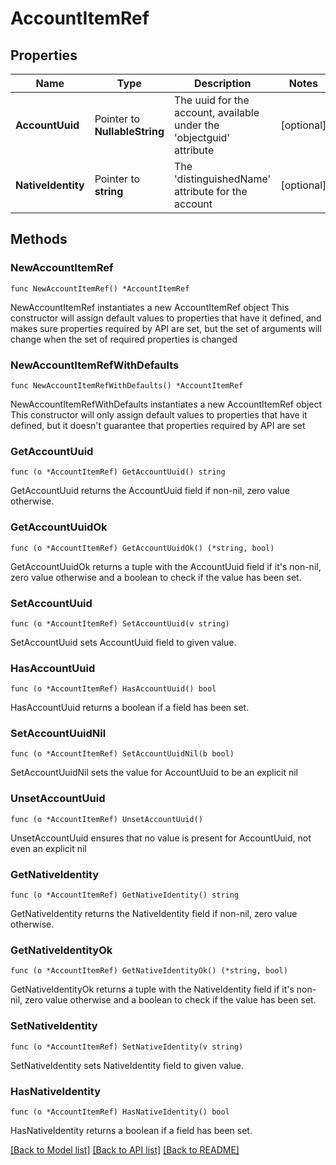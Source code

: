 # AccountItemRef

## Properties

Name | Type | Description | Notes
------------ | ------------- | ------------- | -------------
**AccountUuid** | Pointer to **NullableString** | The uuid for the account, available under the &#39;objectguid&#39; attribute | [optional] 
**NativeIdentity** | Pointer to **string** | The &#39;distinguishedName&#39; attribute for the account | [optional] 

## Methods

### NewAccountItemRef

`func NewAccountItemRef() *AccountItemRef`

NewAccountItemRef instantiates a new AccountItemRef object
This constructor will assign default values to properties that have it defined,
and makes sure properties required by API are set, but the set of arguments
will change when the set of required properties is changed

### NewAccountItemRefWithDefaults

`func NewAccountItemRefWithDefaults() *AccountItemRef`

NewAccountItemRefWithDefaults instantiates a new AccountItemRef object
This constructor will only assign default values to properties that have it defined,
but it doesn't guarantee that properties required by API are set

### GetAccountUuid

`func (o *AccountItemRef) GetAccountUuid() string`

GetAccountUuid returns the AccountUuid field if non-nil, zero value otherwise.

### GetAccountUuidOk

`func (o *AccountItemRef) GetAccountUuidOk() (*string, bool)`

GetAccountUuidOk returns a tuple with the AccountUuid field if it's non-nil, zero value otherwise
and a boolean to check if the value has been set.

### SetAccountUuid

`func (o *AccountItemRef) SetAccountUuid(v string)`

SetAccountUuid sets AccountUuid field to given value.

### HasAccountUuid

`func (o *AccountItemRef) HasAccountUuid() bool`

HasAccountUuid returns a boolean if a field has been set.

### SetAccountUuidNil

`func (o *AccountItemRef) SetAccountUuidNil(b bool)`

 SetAccountUuidNil sets the value for AccountUuid to be an explicit nil

### UnsetAccountUuid
`func (o *AccountItemRef) UnsetAccountUuid()`

UnsetAccountUuid ensures that no value is present for AccountUuid, not even an explicit nil
### GetNativeIdentity

`func (o *AccountItemRef) GetNativeIdentity() string`

GetNativeIdentity returns the NativeIdentity field if non-nil, zero value otherwise.

### GetNativeIdentityOk

`func (o *AccountItemRef) GetNativeIdentityOk() (*string, bool)`

GetNativeIdentityOk returns a tuple with the NativeIdentity field if it's non-nil, zero value otherwise
and a boolean to check if the value has been set.

### SetNativeIdentity

`func (o *AccountItemRef) SetNativeIdentity(v string)`

SetNativeIdentity sets NativeIdentity field to given value.

### HasNativeIdentity

`func (o *AccountItemRef) HasNativeIdentity() bool`

HasNativeIdentity returns a boolean if a field has been set.


[[Back to Model list]](../README.md#documentation-for-models) [[Back to API list]](../README.md#documentation-for-api-endpoints) [[Back to README]](../README.md)


